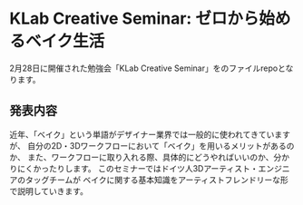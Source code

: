 # KLab Creative Seminar: ゼロから始めるベイク生活
2月28日に開催された勉強会「KLab Creative Seminar」をのファイルrepoとなります。

## 発表内容
近年、「ベイク」という単語がデザイナー業界では一般的に使われてきていますが、
自分の2D・3Dワークフローにおいて「ベイク」を用いるメリットがあるのか、
また、ワークフローに取り入れる際、具体的にどうやればいいのか、分かりにくかったりします。
このセミナーではドイツ人3Dアーティスト・エンジニアのタッグチームが
ベイクに関する基本知識をアーティストフレンドリーな形で説明していきます。
